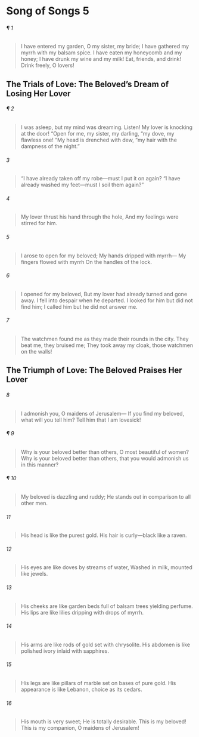 # Song of Songs 5
###### ¶ 1
> I have entered my garden, O my sister, my bride;
I have gathered my myrrh with my balsam spice.
I have eaten my honeycomb and my honey;
I have drunk my wine and my milk!
> Eat, friends, and drink!
> Drink freely, O lovers!
## The Trials of Love: The Beloved’s Dream of Losing Her Lover
###### ¶ 2
> I was asleep, but my mind was dreaming.
Listen! My lover is knocking at the door!
> “Open for me, my sister, my darling,
“my dove, my flawless one!
“My head is drenched with dew,
“my hair with the dampness of the night.”
###### 3
> “I have already taken off my robe—must I put it on again?
> “I have already washed my feet—must I soil them again?”
###### 4
> My lover thrust his hand through the hole,
> And my feelings were stirred for him.
###### 5
> I arose to open for my beloved;
> My hands dripped with myrrh—
> My fingers flowed with myrrh
> On the handles of the lock.
###### 6
> I opened for my beloved,
> But my lover had already turned and gone away.
> I fell into despair when he departed.
> I looked for him but did not find him;
> I called him but he did not answer me.
###### 7
> The watchmen found me as they made their rounds in the city.
> They beat me, they bruised me;
> They took away my cloak, those watchmen on the walls!
## The Triumph of Love: The Beloved Praises Her Lover
###### 8
> I admonish you, O maidens of Jerusalem—
If you find my beloved, what will you tell him?
Tell him that I am lovesick!
###### ¶ 9
> Why is your beloved better than others,
O most beautiful of women?
Why is your beloved better than others,
that you would admonish us in this manner?
###### ¶ 10
> My beloved is dazzling and ruddy;
> He stands out in comparison to all other men.
###### 11
> His head is like the purest gold.
> His hair is curly—black like a raven.
###### 12
> His eyes are like doves by streams of water,
> Washed in milk, mounted like jewels.
###### 13
> His cheeks are like garden beds full of balsam trees yielding perfume.
> His lips are like lilies dripping with drops of myrrh.
###### 14
> His arms are like rods of gold set with chrysolite.
> His abdomen is like polished ivory inlaid with sapphires.
###### 15
> His legs are like pillars of marble set on bases of pure gold.
> His appearance is like Lebanon, choice as its cedars.
###### 16
> His mouth is very sweet;
> He is totally desirable.
> This is my beloved!
> This is my companion, O maidens of Jerusalem!
